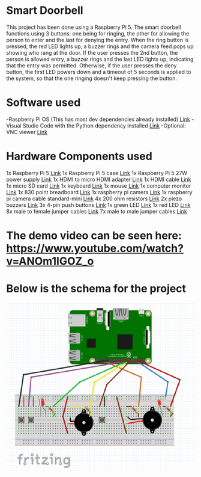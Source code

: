 # Smart Doorbell
This project has been done using a Raspberry Pi 5. The smart doorbell functions using 3 buttons: one being for ringing, the other for allowing the person to enter and the last for denying the entry. When the ring button is pressed, the red LED lights up, a buzzer rings and the camera feed pops up showing who rang at the door. If the user presses the 2nd button, the person is allowed entry, a buzzer rings and the last LED lights up, indicating that the entry was permitted. Otherwise, if the user presses the deny button, the first LED powers down and a timeout of 5 seconds is applied to the system, so that the one ringing doesn't keep pressing the button.

# Software used
-Raspberry Pi OS (This has most dev dependencies already installed) [Link](https://www.raspberrypi.com/software/)
-Visual Studio Code with the Python dependency installed [Link](https://code.visualstudio.com/docs)
-Optional: VNC viewer [Link](https://www.realvnc.com/en/connect/download/viewer/)

# Hardware Components used
1x Raspberry Pi 5 [Link](https://www.raspberrypi.com/products/raspberry-pi-5/)
1x Raspberry Pi 5 case [Link](https://www.raspberrypi.com/products/raspberry-pi-5-case/)
1x Raspberry Pi 5 27W power supply [Link](https://www.raspberrypi.com/products/27w-power-supply/)
1x HDMI to micro HDMI adapter [Link](https://www.emag.ro/adaptor-video-ugreen-20134-micro-hdmi-tata-hdmi-mama-4k-20cm-negru-022530/pd/DD4DRDMBM/)
1x HDMI cable [Link](https://www.emag.ro/cablu-a-ultra-high-speed-hdmi-2-0-v-18gbps-4k-hdr-3d-2160p-1080p-plug-plug-ethernet-gold-plated-1-5m-cv-uhdmi1-5/pd/DLN2CCBBM/)
1x micro SD card [Link](https://altex.ro/card-de-memorie-sandisk-ultra-sdxc-128gb-140mb-s-clasa-10-uhs-i/cpd/CRDSDUNB128GN6IN/)
1x keyboard [Link](https://www.emag.ro/tastatura-mecanica-gaming-ducky-one-2-sf-rgb-switch-cherry-mx-blue-dkon1967st-cuspdazt1/pd/DVVFV2MBM/)
1x mouse [Link](https://www.pcgarage.ro/mouse-gaming/logitech/g502-hero/)
1x computer monitor [Link](https://altex.ro/monitor-gaming-curbat-led-va-dell-s2722dgm-27-qhd-165hz-amd-freesync-premium-negru/cpd/MONS2722DGM/)
1x 830 point breadboard [Link](https://cleste.ro/breadboard-830-puncte-mb-102-mb102.html)
1x raspberry pi camera [Link](https://cleste.ro/camera-video-raspberry-pi.html)
1x raspberry pi camera cable standard-mini [Link](https://cleste.ro/cablu-camera-raspberry-pi-15cm.html)
4x 200 ohm resistors [Link](https://cleste.ro/set-rezistene-100buc-e4-3.html)
2x piezo buzzers [Link](https://cleste.ro/modul-buzzer-pasiv.html)
3x 4-pin push buttons [Link](https://cleste.ro/butoane-tactile-6x6x5mm.html)
1x green LED [Link](https://cleste.ro/led-de-5-mm.html)
1x red LED [Link](https://cleste.ro/led-de-5-mm.html)
8x male to female jumper cables [Link](https://cleste.ro/10xfire-dupont-mama-tata-20cm.html)
7x male to male jumper cables [Link](https://cleste.ro/10-x-fire-dupont-tata-tata-10cm.html)

# The demo video can be seen here: https://www.youtube.com/watch?v=ANOm1IGOZ_o
# Below is the schema for the project
![Schema for the project](https://github.com/911-LucianGabriel-Bratu/IoT/blob/main/schema.png?raw=true)
